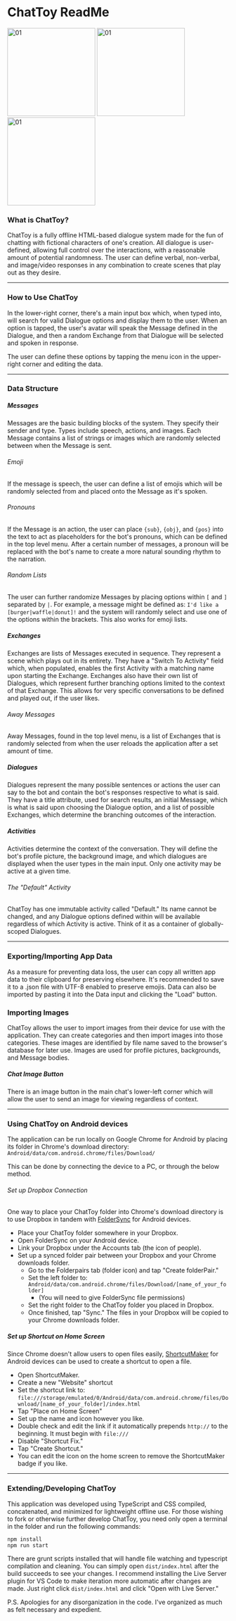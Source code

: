 # ChatToy ReadMe
<img alt="01" src="https://github.com/KoikDaisyGit/ChatToy/assets/114887027/19437612-acbe-4e5e-930e-a1ba1b3dad61" width="200" />
<img alt="01" src="https://github.com/KoikDaisyGit/ChatToy/assets/114887027/9f812775-a3bc-444f-9554-238ae8c90c80" width="200" />
<img alt="01" src="https://github.com/KoikDaisyGit/ChatToy/assets/114887027/bcb67b21-68e9-4b8f-804d-4808ba666d56" width="200" />

### What is ChatToy?
ChatToy is a fully offline HTML-based dialogue system made for the fun of chatting with fictional characters of one's creation. All dialogue is user-defined, allowing full control over the interactions, with a reasonable amount of potential randomness.
The user can define verbal, non-verbal, and image/video responses in any combination to create scenes that play out as they desire.

---

### How to Use ChatToy
In the lower-right corner, there's a main input box which, when typed into, will search for valid Dialogue options and display them to the user. When an option is tapped, the user's avatar will speak the Message defined in the Dialogue, and then a random Exchange from that Dialogue will be selected and spoken in response.

The user can define these options by tapping the menu icon in the upper-right corner and editing the data.

---
### Data Structure
##### Messages
Messages are the basic building blocks of the system. They specify their sender and type. Types include speech, actions, and images. Each Message contains a list of strings or images which are randomly selected between when the Message is sent. 
###### Emoji
If the message is speech, the user can define a list of emojis which will be randomly selected from and placed onto the Message as it's spoken.
###### Pronouns
If the Message is an action, the user can place `{sub}`, `{obj}`, and `{pos}` into the text to act as placeholders for the bot's pronouns, which can be defined in the top level menu. After a certain number of messages, a pronoun will be replaced with the bot's name to create a more natural sounding rhythm to the narration.
###### Random Lists
The user can further randomize Messages by placing options within `[` and `]` separated by `|`. For example, a message might be defined as: `I'd like a [burger|waffle|donut]!` and the system will randomly select and use one of the options within the brackets. This also works for emoji lists.
##### Exchanges
Exchanges are lists of Messages executed in sequence. They represent a scene which plays out in its entirety. They have a "Switch To Activity" field which, when populated, enables the first Activity with a matching name upon starting the Exchange. Exchanges also have their own list of Dialogues, which represent further branching options limited to the context of that Exchange. This allows for very specific conversations to be defined and played out, if the user likes.
###### Away Messages
Away Messages, found in the top level menu, is a list of Exchanges that is randomly selected from when the user reloads the application after a set amount of time.
##### Dialogues
Dialogues represent the many possible sentences or actions the user can say to the bot and contain the bot's responses respective to what is said. They have a title attribute, used for search results, an initial Message, which is what is said upon choosing the Dialogue option, and a list of possible Exchanges, which determine the branching outcomes of the interaction.
##### Activities
Activities determine the context of the conversation. They will define the bot's profile picture, the background image, and which dialogues are displayed when the user types in the main input. Only one activity may be active at a given time.
###### The "Default" Activity
ChatToy has one immutable activity called "Default." Its name cannot be changed, and any Dialogue options defined within will be available regardless of which Activity is active. Think of it as a container of globally-scoped Dialogues.

---

### Exporting/Importing App Data
As a measure for preventing data loss, the user can copy all written app data to their clipboard for preserving elsewhere. It's recommended to save it to a .json file with UTF-8 enabled to preserve emojis. Data can also be imported by pasting it into the Data input and clicking the "Load" button.
### Importing Images
ChatToy allows the user to import images from their device for use with the application. They can create categories and then import images into those categories. These images are identified by file name saved to the browser's database for later use. Images are used for profile pictures, backgrounds, and Message bodies.
##### Chat Image Button
There is an image button in the main chat's lower-left corner which will allow the user to send an image for viewing regardless of context.

---
### Using ChatToy on Android devices
The application can be run locally on Google Chrome for Android by placing its folder in Chrome's download directory: `Android/data/com.android.chrome/files/Download/`

This can be done by connecting the device to a PC, or through the below method.
###### Set up Dropbox Connection
One way to place your ChatToy folder into Chrome's download directory is to use Dropbox in tandem with [FolderSync](https://play.google.com/store/apps/details?id=dk.tacit.android.foldersync.lite&hl=en_US&gl=US) for Android devices.
* Place your ChatToy folder somewhere in your Dropbox.
* Open FolderSync on your Android device.
* Link your Dropbox under the Accounts tab (the icon of people).
* Set up a synced folder pair between your Dropbox and your Chrome downloads folder.
	* Go to the Folderpairs tab (folder icon) and tap "Create folderPair." 
	* Set the left folder to: `Android/data/com.android.chrome/files/Download/[name_of_your_folder]` 
		* (You will need to give FolderSync file permissions)
	* Set the right folder to the ChatToy folder you placed in Dropbox.
	* Once finished, tap "Sync." The files in your Dropbox will be copied to your Chrome downloads folder.
##### Set up Shortcut on Home Screen
Since Chrome doesn't allow users to open files easily, [ShortcutMaker](https://play.google.com/store/apps/details?id=rk.android.app.shortcutmaker&hl=en_IE) for Android devices can be used to create a shortcut to open a file.
* Open ShortcutMaker.
* Create a new "Website" shortcut
* Set the shortcut link to: `file:///storage/emulated/0/Android/data/com.android.chrome/files/Download/[name_of_your_folder]/index.html`
* Tap "Place on Home Screen"
* Set up the name and icon however you like.
* Double check and edit the link if it automatically prepends `http://` to the beginning. It must begin with `file:///`
* Disable "Shortcut Fix."
* Tap "Create Shortcut."
* You can edit the icon on the home screen to remove the ShortcutMaker badge if you like.

---

### Extending/Developing ChatToy
This application was developed using TypeScript and CSS compiled, concatenated, and minimized for lightweight offline use. For those wishing to fork or otherwise further develop ChatToy, you need only open a terminal in the folder and run the following commands:
```
npm install
npm run start
```
There are grunt scripts installed that will handle file watching and typescript compilation and cleaning. You can simply open `dist/index.html` after the build succeeds to see your changes. I recommend installing the Live Server plugin for VS Code to make iteration more automatic after changes are made. Just right click `dist/index.html` and click "Open with Live Server."

P.S. Apologies for any disorganization in the code. I've organized as much as felt necessary and expedient.
